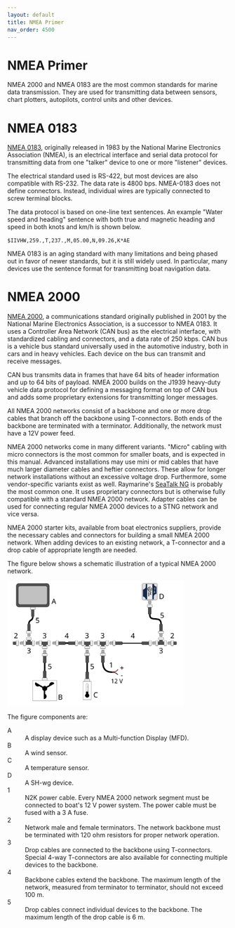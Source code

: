 ```yaml
---
layout: default
title: NMEA Primer
nav_order: 4500
---
```


# NMEA Primer

NMEA 2000 and NMEA 0183 are the most common standards for marine data transmission.
They are used for transmitting data between sensors, chart plotters, autopilots, control units and other devices.

# NMEA 0183

[NMEA 0183](https://en.wikipedia.org/wiki/NMEA_0183), originally released in 1983 by the National Marine Electronics Association (NMEA), is an electrical interface and serial data protocol for transmitting data from one "talker" device to one or more "listener" devices.

The electrical standard used is RS-422, but most devices are also compatible with RS-232.
The data rate is 4800 bps.
NMEA-0183 does not define connectors.
Instead, individual wires are typically connected to screw terminal blocks.

The data protocol is based on one-line text sentences.
An example "Water speed and heading" sentence with both true and magnetic heading and speed in both knots and km/h is shown below.

```
$IIVHW,259.,T,237.,M,05.00,N,09.26,K*AE
```

NMEA 0183 is an aging standard with many limitations and being phased out in favor of newer standards, but it is still widely used.
In particular, many devices use the sentence format for transmitting boat navigation data.

# NMEA 2000

[NMEA 2000](https://en.wikipedia.org/wiki/NMEA_2000), a communications standard originally published in 2001 by the National Marine Electronics Association, is a successor to NMEA 0183.
It uses a Controller Area Network (CAN bus) as the electrical interface, with standardized cabling and connectors, and a data rate of 250 kbps.
CAN bus is a vehicle bus standard universally used in the automotive industry, both in cars and in heavy vehicles.
Each device on the bus can transmit and receive messages.

CAN bus transmits data in frames that have 64 bits of header information and up to 64 bits of payload.
NMEA 2000 builds on the J1939 heavy-duty vehicle data protocol for defining a messaging format on top of CAN bus and adds some proprietary extensions for transmitting longer messages.

All NMEA 2000 networks consist of a backbone and one or more drop cables that branch off the backbone using T-connectors.
Both ends of the backbone are terminated with a terminator.
Additionally, the network must have a 12V power feed.

NMEA 2000 networks come in many different variants. "Micro" cabling with micro connectors is the most common for smaller boats, and is expected in this manual.
Advanced installations may use mini or mid cables that have much larger diameter cables and heftier connectors.
These allow for longer network installations without an excessive voltage drop.
Furthermore, some vendor-specific variants exist as well.
Raymarine's [SeaTalk NG](https://www.raymarine.com/view/index-id=400.html) is probably the most common one.
It uses proprietary connectors but is otherwise fully compatible with a standard NMEA 2000 network.
Adapter cables can be used for connecting regular NMEA 2000 devices to a STNG network and vice versa.

NMEA 2000 starter kits, available from boat electronics suppliers, provide the necessary cables and connectors for building a small NMEA 2000 network.
When adding devices to an existing network, a T-connector and a drop cable of appropriate length are needed.

The figure below shows a schematic illustration of a typical NMEA 2000 network.

<img src="media/nmea2000-diagram.svg" width="80%" />

The figure components are:

<dl>
<dt>A</dt>
<dd>A display device such as a Multi-function Display (MFD).</dd>
<dt>B</dt>
<dd>A wind sensor.</dd>
<dt>C</dt>
<dd>A temperature sensor.</dd>
<dt>D</dt>
<dd>A SH-wg device.</dd>
<dt>1</dt>
<dd>N2K power cable. Every NMEA 2000 network segment must be connected to boat's 12 V power system.
   The power cable must be fused with a 3 A fuse.</dd>
<dt>2</dt>
<dd>Network male and female terminators.
   The network backbone must be terminated with 120 ohm resistors for proper network operation.</dd>
<dt>3</dt>
<dd>Drop cables are connected to the backbone using T-connectors.
   Special 4-way T-connectors are also available for connecting multiple devices to the backbone.</dd>
<dt>4</dt>
<dd>Backbone cables extend the backbone. The maximum length of the network, measured from terminator to terminator,
   should not exceed 100 m.</dd>
<dt>5</dt>
<dd>Drop cables connect individual devices to the backbone.
   The maximum length of the drop cable is 6 m.</dd>
</dl>
